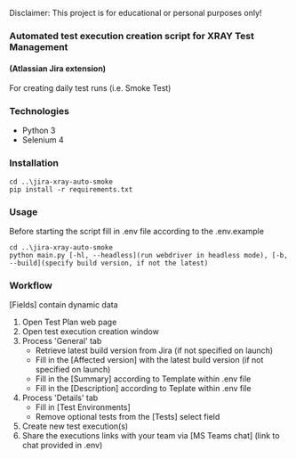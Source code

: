 Disclaimer: This project is for educational or personal purposes only!

### Automated test execution creation script for XRAY Test Management
#### (Atlassian Jira extension)

For creating daily test runs (i.e. Smoke Test)

### Technologies
* Python 3
* Selenium 4

### Installation
```
cd ..\jira-xray-auto-smoke
pip install -r requirements.txt
```

### Usage
Before starting the script fill in .env file according to the .env.example
```
cd ..\jira-xray-auto-smoke
python main.py [-hl, --headless](run webdriver in headless mode), [-b, --build](specify build version, if not the latest)
```

### Workflow

[Fields] contain dynamic data

1. Open Test Plan web page
2. Open test execution creation window
3. Process 'General' tab
    - Retrieve latest build version from Jira (if not specified on launch)
    - Fill in the [Affected version] with the latest build version (if not specified on launch)
    - Fill in the [Summary] according to Template within .env file
    - Fill in the [Description] according to Teplate within .env file
4. Process 'Details' tab
    - Fill in [Test Environments]
    - Remove optional tests from the [Tests] select field
5. Create new test execution(s)
6. Share the executions links with your team via [MS Teams chat] (link to chat provided in .env)
